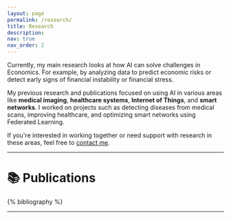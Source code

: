 ```yaml
---
layout: page
permalink: /research/
title: Research
description:
nav: true
nav_order: 2
---
```


Currently, my main research looks at how AI can solve challenges in Economics. For example, by analyzing data to predict economic risks or detect early signs of financial instability or financial stress.

My previous research and publications focused on using AI in various areas like **medical imaging**, **healthcare systems**, **Internet of Things**, and **smart networks**. I worked on projects such as detecting diseases from medical scans, improving healthcare, and optimizing smart networks using Federated Learning.

If you're interested in working together or need support with research in these areas, feel free to [contact me](/contact).

---

# 📚 Publications

<!--
Use the search bar below to filter my research by topic, keyword, year, or venue.
{% include bib_search.liquid %}
-->

<div class="publications">
  {% bibliography %}
</div>

---

